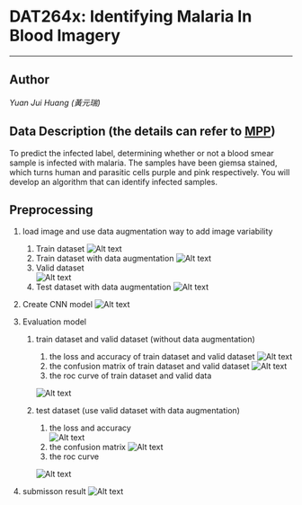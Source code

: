 
# **DAT264x: Identifying Malaria In Blood Imagery** #

----------
## Author ##
*Yuan Jui Huang (黃元瑞)* 

## **Data Description (the details can refer to [MPP](https://www.datasciencecapstone.org/competitions/13/identifying-malaria-in-blood/ "Data Description"))** ##

To predict the infected label, determining whether or not a blood smear sample is infected with malaria. The samples have been giemsa stained, which turns human and parasitic cells purple and pink respectively. You will develop an algorithm that can identify infected samples.

## Preprocessing  ##

1. load image and use data augmentation way to add image variability
	1. Train dataset
	![Alt text](img/train_dataset.png "Train Dataset")
	2. Train dataset with data augmentation
	![Alt text](img/train_dataset_augment.png "Train Dataset")
	3. Valid dataset	
	![Alt text](img/valid_dataset.png "Valid Dataset")
  	4. Test dataset with data augmentation 
	![Alt text](img/valid_dataset_augment.png "Valid Dataset")

2. Create CNN model
![Alt text](img/identifying_malaria.png "Train Dataset")	

3. Evaluation model
	1. train dataset and valid dataset (without data augmentation)
		1. the loss and accuracy of train dataset and valid dataset
		![Alt text](img/loss_for_train_valid.png "Train Dataset")	 
		2. the confusion matrix of train dataset and valid dataset
		![Alt text](img/cm_for_train_valid.png "Train Dataset")	 
		3. the roc curve of train dataset and valid data
		
		![Alt text](img/roc_for_train_valid.png "Train Dataset")
	2. test dataset (use valid dataset with data augmentation)
		1. the loss and accuracy  
		![Alt text](img/loss_for_test.png "Train Dataset") 
		2. the confusion matrix 
		![Alt text](img/cm_for_test.png "Train Dataset")	 
		3. the roc curve
		
		![Alt text](img/roc_for_test.png "Train Dataset")	 
4. submisson result
 	![Alt text](img/submissions_result.png "Train Dataset")
